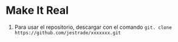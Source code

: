# Make It Real

1. Para usar el repositorio, descargar con el comando
`git. clone https://github.com/jestrade/xxxxxxx.git`

